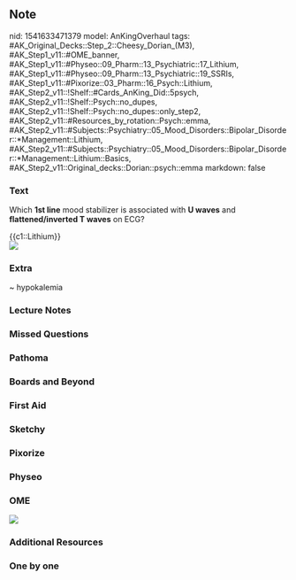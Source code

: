 ## Note
nid: 1541633471379
model: AnKingOverhaul
tags: #AK_Original_Decks::Step_2::Cheesy_Dorian_(M3), #AK_Step1_v11::#OME_banner, #AK_Step1_v11::#Physeo::09_Pharm::13_Psychiatric::17_Lithium, #AK_Step1_v11::#Physeo::09_Pharm::13_Psychiatric::19_SSRIs, #AK_Step1_v11::#Pixorize::03_Pharm::16_Psych::Lithium, #AK_Step2_v11::!Shelf::#Cards_AnKing_Did::5psych, #AK_Step2_v11::!Shelf::Psych::no_dupes, #AK_Step2_v11::!Shelf::Psych::no_dupes::only_step2, #AK_Step2_v11::#Resources_by_rotation::Psych::emma, #AK_Step2_v11::#Subjects::Psychiatry::05_Mood_Disorders::Bipolar_Disorder::*Management::Lithium, #AK_Step2_v11::#Subjects::Psychiatry::05_Mood_Disorders::Bipolar_Disorder::*Management::Lithium::Basics, #AK_Step2_v11::Original_decks::Dorian::psych::emma
markdown: false

### Text
Which <b>1st line</b> mood stabilizer is associated with <b>U
waves</b> and <b>flattened/inverted T waves</b> on ECG?
<div>
  {{c1::Lithium}}
</div>
<div><img src="paste-960255903137795.jpg"></div>

### Extra
~ hypokalemia

### Lecture Notes


### Missed Questions


### Pathoma


### Boards and Beyond


### First Aid


### Sketchy


### Pixorize


### Physeo


### OME
<div class="ome-widget">
  <a href="https://onlinemeded.org?ref=anki"><img src=
  "_OME_AnkiFlashcards_General_4.png"></a>
</div>

### Additional Resources


### One by one

